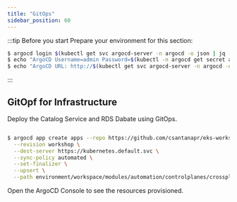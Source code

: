 ```yaml
---
title: "GitOps"
sidebar_position: 60
---
```


:::tip Before you start
Prepare your environment for this section:

```bash
$ argocd login $(kubectl get svc argocd-server -n argocd -o json | jq --raw-output '.status.loadBalancer.ingress[0].hostname') --username admin --password $(kubectl -n argocd get secret argocd-initial-admin-secret -o jsonpath="{.data.password}" | base64 -d) --insecure
$ echo "ArgoCD Username=admin Password=$(kubectl -n argocd get secret argocd-initial-admin-secret -o jsonpath="{.data.password}" | base64 -d)"
$ echo "ArgoCD URL: http://$(kubectl get svc argocd-server -n argocd -o json | jq --raw-output '.status.loadBalancer.ingress[0].hostname')"
```
:::

## GitOpf for Infrastructure


Deploy the Catalog Service and RDS Dabate using GitOps.

```bash

$ argocd app create apps --repo https://github.com/csantanapr/eks-workshop-v2 \
  --revision workshop \
  --dest-server https://kubernetes.default.svc \
  --sync-policy automated \
  --set-finalizer \
  --upsert \
  --path environment/workspace/modules/automation/controlplanes/crossplane/nested/gitops

```

Open the ArgoCD Console to see the resources provisioned.

